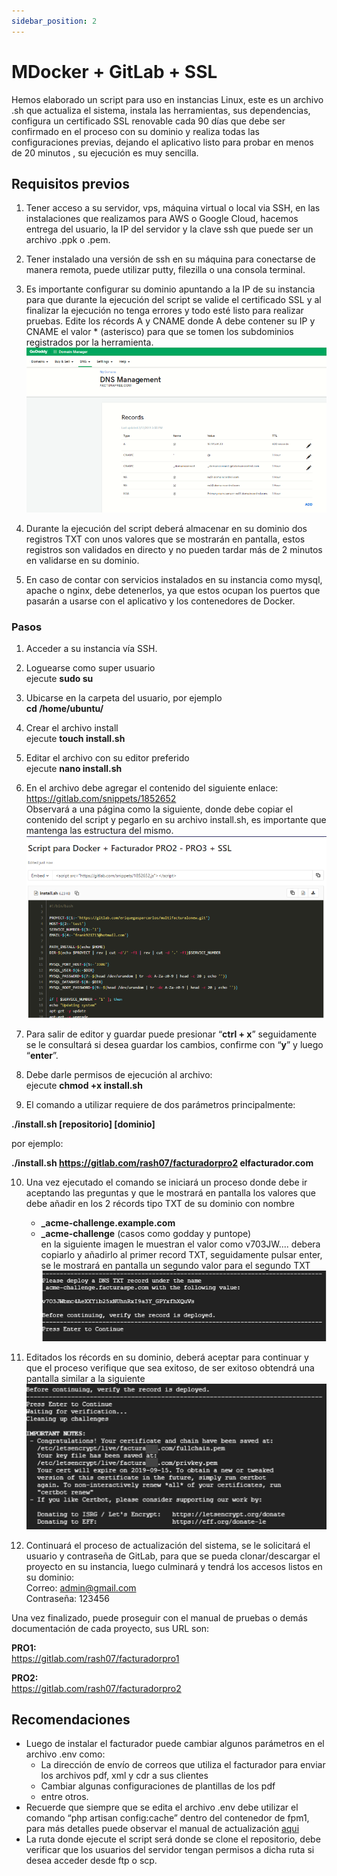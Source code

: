```yaml
---
sidebar_position: 2
---
```


# MDocker + GitLab + SSL

Hemos elaborado un script para uso en instancias Linux, este es un archivo .sh que actualiza el sistema, instala las herramientas, sus dependencias, configura un certificado SSL renovable cada 90 días que debe ser confirmado en el proceso con su dominio y realiza todas las configuraciones previas, dejando el aplicativo listo para probar en menos de 20 minutos , su ejecución es muy sencilla.

## Requisitos previos

1. Tener acceso a su servidor, vps, máquina virtual o local via SSH, en las instalaciones que realizamos para AWS o Google Cloud, hacemos entrega del usuario, la IP del servidor y la clave ssh que puede ser un archivo .ppk o .pem.

2. Tener instalado una versión de ssh en su máquina para conectarse de manera remota, puede utilizar putty, filezilla o una consola terminal.

3. Es importante configurar su dominio apuntando a la IP de su instancia para que durante la ejecución del script se valide el certificado SSL y al finalizar la ejecución no tenga errores y todo esté listo para realizar pruebas. Edite los récords A y CNAME donde A debe contener su IP y CNAME el valor * (asterisco) para que se tomen los subdominios registrados por la herramienta.  
![Alt text](image-5.png)

4. Durante la ejecución del script deberá almacenar en su dominio dos registros TXT con unos valores que se mostrarán en pantalla, estos registros son validados en directo y no pueden tardar más de 2 minutos en validarse en su dominio.

5. En caso de contar con servicios instalados en su instancia como mysql, apache o nginx, debe detenerlos, ya que estos ocupan los puertos que pasarán a usarse con el aplicativo y los contenedores de Docker.

### Pasos

1. Acceder a su instancia vía SSH.

2. Loguearse como super usuario  
ejecute **sudo su**

3. Ubicarse en la carpeta del usuario, por ejemplo  
**cd /home/ubuntu/**

4. Crear el archivo install  
ejecute **touch install.sh**

5. Editar el archivo con su editor preferido  
ejecute **nano install.sh**

6. En el archivo debe agregar el contenido del siguiente enlace:  
https://gitlab.com/snippets/1852652  
Observará a una página como la siguiente, donde debe copiar el contenido del script y pegarlo en su archivo install.sh, es importante que mantenga las estructura del mismo.  
![Alt text](image-6.png)


7. Para salir de editor y guardar puede presionar “**ctrl + x**” seguidamente se le consultará si desea guardar los cambios, confirme con “**y**” y luego “**enter**”.

8. Debe darle permisos de ejecución al archivo:  
ejecute **chmod +x install.sh**

9. El comando a utilizar requiere de dos parámetros principalmente:  

**./install.sh [repositorio] [dominio]**  

por ejemplo:  

**./install.sh https://gitlab.com/rash07/facturadorpro2 elfacturador.com**

10. Una vez ejecutado el comando se iniciará un proceso donde debe ir aceptando las preguntas y que le mostrará en pantalla los valores que debe añadir en los 2 récords tipo TXT de su dominio con nombre
     - **_acme-challenge.example.com**
     - **_acme-challenge** (casos como godday y puntope)    
en la siguiente imagen le muestran el valor como v703JW.... debera copiarlo y añadirlo al primer record TXT, seguidamente pulsar enter, se le mostrará en pantalla un segundo valor para el segundo TXT  
![Alt text](image-7.png)

11. Editados los récords en su dominio, deberá aceptar para continuar y que el proceso verifique que sea exitoso, de ser exitoso obtendrá una pantalla similar a la siguiente  
![Alt text](image-8.png)

12. Continuará el proceso de actualización del sistema, se le solicitará el usuario y contraseña de GitLab, para que se pueda clonar/descargar el proyecto en su instancia, luego culminará y tendrá los accesos listos en su dominio:  
Correo: [admin@gmail.com](admin@gmail.com)  
Contraseña: 123456  

Una vez finalizado, puede proseguir con el manual de pruebas o demás documentación de cada proyecto, sus URL son:  

**PRO1:**  
https://gitlab.com/rash07/facturadorpro1

**PRO2:**  
https://gitlab.com/rash07/facturadorpro2


## Recomendaciones

- Luego de instalar el facturador puede cambiar algunos parámetros en el archivo .env como:
     - La dirección de envío de correos que utiliza el facturador para enviar los archivos pdf, xml y cdr a sus clientes
     - Cambiar algunas configuraciones de plantillas de los pdf
     - entre otros.
- Recuerde que siempre que se edita el archivo .env debe utilizar el comando “php artisan config:cache” dentro del contenedor de fpm1, para más detalles puede observar el manual de actualización [aqui](https://docs.google.com/document/d/11PI1a9yjCPfH9CCuWmJSrdj1V8IEUffqurqvdkw29co/edit?usp=sharing)
- La ruta donde ejecute el script será donde se clone el repositorio, debe verificar que los usuarios del servidor tengan permisos a dicha ruta si desea acceder desde ftp o scp.
